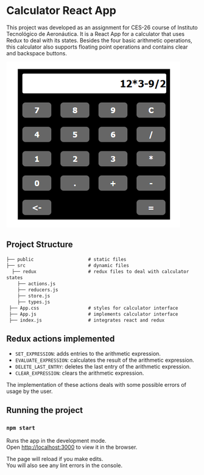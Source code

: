 # Calculator React App

This project was developed as an assignment for CES-26 course of Instituto Tecnológico de Aeronáutica. 
It is a React App for a calculator that uses Redux to deal with its states. 
Besides the four basic arithmetic operations, this calculator also supports floating point operations and contains clear and backspace buttons.

![Calculator](calculator.png)

## Project Structure
    ├── public                    # static files
    ├── src                       # dynamic files
      ├── redux                   # redux files to deal with calculator states
        ├── actions.js
        ├── reducers.js
        ├── store.js
        ├── types.js
     ├── App.css                  # styles for calculator interface
     ├── App.js                   # implements calculator interface
     ├── index.js                 # integrates react and redux
   
## Redux actions implemented

- `SET_EXPRESSION`: adds entries to the arithmetic expression.
- `EVALUATE_EXPRESSION`: calculates the result of the arithmetic expression.
- `DELETE_LAST_ENTRY`: deletes the last entry of the arithmetic expression.
- `CLEAR_EXPRESSION`: clears the arithmetic expression.

The implementation of these actions deals with some possible errors of usage by the user.

## Running the project

### `npm start`

Runs the app in the development mode.\
Open [http://localhost:3000](http://localhost:3000) to view it in the browser.

The page will reload if you make edits.\
You will also see any lint errors in the console.
